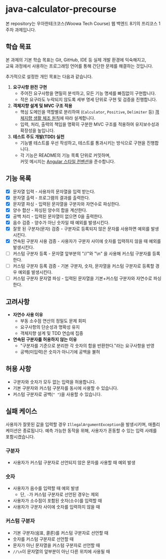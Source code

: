 # java-calculator-precourse
본 repository는 우아한테크코스(Woowa Tech Course) 웹 백엔드 8기의 프리코스 1주차 과제입니다.

## 학습 목표
본 과제의 기본 학습 목표는 Git, GitHub, IDE 등 실제 개발 환경에 익숙해지고,  
교육 과정에서 사용하는 프로그래밍 언어를 통해 간단한 문제를 해결하는 것입니다.  

추가적으로 설정한 개인 목표는 다음과 같습니다.

1. **요구사항 완전 구현**  
   - 주어진 요구사항을 면밀히 분석하고, 모든 기능 명세를 빠짐없이 구현합니다.  
   - 작은 요구라도 누락되지 않도록 세부 명세 단위로 구현 및 검증을 진행합니다.
2. **객체지향 설계 및 MVC 구조 적용**  
   - 핵심 도메인을 역할별로 분리하여 (`Calculator`, `Positive`, `Delimiter` 등) [객체지향 생활 체조 원칙](https://jaehoney.tistory.com/343)에 따라 설계합니다.  
   - 입력, 처리, 출력의 책임을 명확히 구분한 MVC 구조를 적용하여 유지보수성과 확장성을 높입니다.
3. **테스트 주도 개발(TDD) 실천**  
   - 기능별 테스트를 우선 작성하고, 테스트를 통과시키는 방식으로 구현을 진행합니다.  
   - 각 기능은 README의 기능 목록 단위로 커밋하며,  
     커밋 메시지는 [Angular 스타일 컨벤션](https://gist.github.com/stephenparish/9941e89d80e2bc58a153)을 준수합니다.

## 기능 목록
- [x] 문자열 입력 - 사용자의 문자열을 입력 받는다.
- [x] 문자열 출력 - 프로그램의 결과를 출력한다.
- [x] 문자열 파싱 - 입력된 문자열을 구분자와 자연수로 파싱한다.
- [x] 양수 합산 - 파싱된 양수의 합을 계산한다.
- [x] 공백 처리 - 입력된 문자열이 없으면 0을 출력한다.
- [x] 음수 검증 - 양수가 아닌 숫자일 때 예외를 발생시킨다.
- [x] 잘못 된 구분자(문자) 검증 - 구분자로 등록되지 않은 문자를 사용하면 예외를 발생시킨다.
- [x] 연속된 구분자 사용 검증 - 사용자가 구분자 사이에 숫자를 입력하지 않을 때 예외를 발생시킨다.
- [ ] 커스텀 구분자 등록 - 문자열 앞부분의 "//"와 "\n" 을 사용해 커스텀 구분자를 등록한다.
- [ ] 커스텀 구분자 등록 검증 - 기본 구분자, 숫자, 문자열을 커스텀 구분자로 등록할 경우 예외를 발생시킨다.
- [ ] 커스텀 구분자 문자열 파싱 - 입력된 문자열을 기본+커스텀 구분자와 자연수로 파싱한다.

## 고려사항
- **자연수 사용 이유**
  - 부동 소수점 연산의 정밀도 문제 회피
  - 요구사항의 단순성과 명확성 유지
  - 객체지향 설계 및 TDD 연습에 집중
- **연속된 구분자를 허용하지 않는 이유**
  - "구분자를 기준으로 분리한 각 숫자의 합을 반환한다."라는 요구사항을 반영
  - 공백(미입력)은 숫자가 아니기에 공백을 불허 
    
## 허용 사항
- 구분자와 숫자가 모두 없는 입력을 허용합니다.
- 기본 구분자와 커스텀 구분자를 동시에 사용할 수 있습니다.
- 커스텀 구분자로 공백(`" "`)을 사용할 수 있습니다.

## 실패 케이스
사용자가 잘못된 값을 입력할 경우 `IllegalArgumentException`을 발생시키며, 애플리케이션은 종료됩니다.
예측 가능한 동작을 위해, 사용자가 혼동할 수 있는 입력 사례를 포함시켰습니다.

### 구분자
- 사용자가 커스텀 구분자로 선언되지 않은 문자를 사용할 때 예외 발생

### 숫자
- 사용자가 음수를 입력할 때 예외 발생  
  - 단, `-`가 커스텀 구분자로 선언된 경우는 제외
- 사용자가 소수점이 포함된 숫자(소수)를 입력할 때
- 사용자가 구분자 사이에 숫자를 입력하지 않을 때

### 커스텀 구분자
- 기본 구분자(쉼표, 콜론)를 커스텀 구분자로 선언할 때
- 숫자를 커스텀 구분자로 선언할 때
- 문자가 아닌 문자열을 커스텀 구분자로 선언할 때
- `//\n`이 문자열의 앞부분이 아닌 다른 위치에 사용될 때
